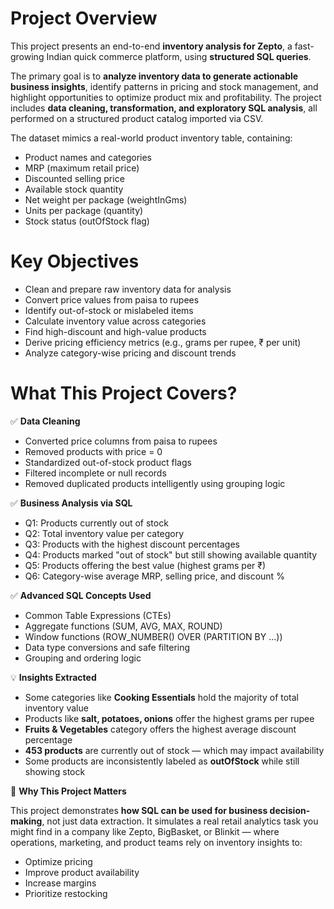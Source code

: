 # Project Overview
This project presents an end-to-end **inventory analysis for Zepto**, a fast-growing Indian quick commerce platform, using **structured SQL queries**.

The primary goal is to **analyze inventory data to generate actionable business insights**, identify patterns in pricing and stock management, and highlight opportunities to optimize product mix and profitability. The project includes **data cleaning, transformation, and exploratory SQL analysis**, all performed on a structured product catalog imported via CSV.

The dataset mimics a real-world product inventory table, containing:

- Product names and categories
- MRP (maximum retail price)
- Discounted selling price
- Available stock quantity
- Net weight per package (weightInGms)
- Units per package (quantity)
- Stock status (outOfStock flag)

# Key Objectives

- Clean and prepare raw inventory data for analysis
- Convert price values from paisa to rupees
- Identify out-of-stock or mislabeled items
- Calculate inventory value across categories
- Find high-discount and high-value products
- Derive pricing efficiency metrics (e.g., grams per rupee, ₹ per unit)
- Analyze category-wise pricing and discount trends

# What This Project Covers?

✅ **Data Cleaning**
- Converted price columns from paisa to rupees
- Removed products with price = 0
- Standardized out-of-stock product flags
- Filtered incomplete or null records
- Removed duplicated products intelligently using grouping logic

✅ **Business Analysis via SQL**
- Q1: Products currently out of stock
- Q2: Total inventory value per category
- Q3: Products with the highest discount percentages
- Q4: Products marked "out of stock" but still showing available quantity
- Q5: Products offering the best value (highest grams per ₹)
- Q6: Category-wise average MRP, selling price, and discount %

✅ **Advanced SQL Concepts Used**
- Common Table Expressions (CTEs)
- Aggregate functions (SUM, AVG, MAX, ROUND)
- Window functions (ROW_NUMBER() OVER (PARTITION BY ...))
- Data type conversions and safe filtering
- Grouping and ordering logic

💡 **Insights Extracted**
- Some categories like **Cooking Essentials** hold the majority of total inventory value
- Products like **salt, potatoes, onions** offer the highest grams per rupee
- **Fruits & Vegetables** category offers the highest average discount percentage
- **453 products** are currently out of stock — which may impact availability
- Some products are inconsistently labeled as **outOfStock** while still showing stock

🎯 **Why This Project Matters**

This project demonstrates **how SQL can be used for business decision-making**, not just data extraction. It simulates a real retail analytics task you might find in a company like Zepto, BigBasket, or Blinkit — where operations, marketing, and product teams rely on inventory insights to:
- Optimize pricing
- Improve product availability
- Increase margins
- Prioritize restocking



